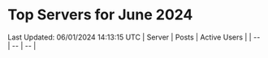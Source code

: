 # Top Servers for June 2024
Last Updated: 06/01/2024 14:13:15 UTC
| Server | Posts | Active Users |
| -- | -- | -- |
